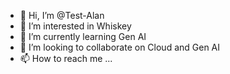 - 👋 Hi, I’m @Test-Alan
- 👀 I’m interested in Whiskey
- 🌱 I’m currently learning Gen AI
- 💞️ I’m looking to collaborate on Cloud and Gen AI
- 📫 How to reach me ... 

<!---
Test-AlanJ/Test-AlanJ is a ✨ special ✨ repository because its `README.md` (this file) appears on your GitHub profile.
You can click the Preview link to take a look at your changes.
--->
